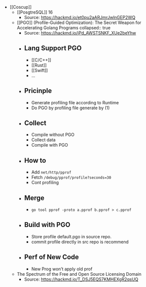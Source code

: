 - [[Coscup]]
	- [[PosgtreSQL]] 16
		- Source: https://hackmd.io/et0pu2aARJmrJwlnGEP2WQ
	- [[PGO]] (Profile-Guided Optimization): The Secret Weapon for Accelerating Golang Programs
	  collapsed:: true
		- Source: https://hackmd.io/jPd_AWSTSNKF_XUe2beYhw
		- ## Lang Support PGO
			- [[C/C++]]
			- [[Rust]]
			- [[Swift]]
			- ...
		- ## Pricinple
			- Generate profiling file according to Runtime
			- Do PGO by profiling file generate by (1)
		- ## Collect
			- Compile without PGO
			- Collect data
			- Compile with PGO
		- ## How to
			- Add `net/http/pprof`
			- Fetch `/debug/pprof/profile?seconds=30`
			- Cont profiling
		- ## Merge
			- ```
			  go tool pprof -proto a.pprof b.pprof > c.pprof
			  ```
		- ## Build with PGO
			- Store profile default.pgo in source repo.
			- commit profile directly in src repo is recommend
		- ## Perf of New Code
			- New Prog won’t apply old prof
	- The Spectrum of the Free and Open Source Licensing Domain
		- Source: https://hackmd.io/T_DSJ5EQS7KMHEXgR2qsUQ